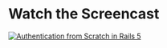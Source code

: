 # Watch the Screencast
[![Authentication from Scratch in Rails 5](https://images.rubyplus.com/rubyplus-screencast.png)](https://rubyplus.com/episodes/291-Simple-Search-Form-in-Rails-5)
